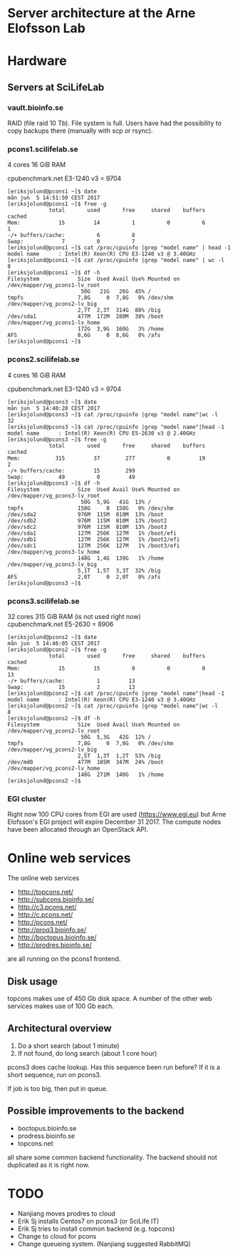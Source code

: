 # Server architecture at the Arne Elofsson Lab 

# Hardware

## Servers at SciLifeLab

### vault.bioinfo.se
RAID (file raid 10 Tb). File system is full. Users have had the possibility to copy backups there (manually with scp or rsync).

### pcons1.scilifelab.se

4 cores 16 GiB RAM

cpubenchmark.net E3-1240 v3 = 9704
```
[eriksjolund@pcons1 ~]$ date
mån jun  5 14:51:50 CEST 2017
[eriksjolund@pcons1 ~]$ free -g
             total       used       free     shared    buffers     cached
Mem:            15         14          1          0          6          1
-/+ buffers/cache:          6          8
Swap:            7          0          7
[eriksjolund@pcons1 ~]$ cat /proc/cpuinfo |grep "model name" | head -1
model name	    : Intel(R) Xeon(R) CPU E3-1240 v3 @ 3.40GHz
[eriksjolund@pcons1 ~]$ cat /proc/cpuinfo |grep "model name" | wc -l
8
[eriksjolund@pcons1 ~]$ df -h
Filesystem            Size  Used Avail Use% Mounted on
/dev/mapper/vg_pcons1-lv_root
                       50G   21G   26G  45% /
tmpfs                 7,8G     0  7,8G   0% /dev/shm
/dev/mapper/vg_pcons2-lv_big
                      2,7T  2,3T  314G  88% /big
/dev/sda1             477M  172M  280M  38% /boot
/dev/mapper/vg_pcons1-lv_home
                      172G  3,9G  160G   3% /home
AFS                   8,6G     0  8,6G   0% /afs
[eriksjolund@pcons1 ~]$ 
```


### pcons2.scilifelab.se
4 cores 16 GiB RAM

cpubenchmark.net E3-1240 v3 = 9704

```
[eriksjolund@pcons3 ~]$ date
mån jun  5 14:40:28 CEST 2017
[eriksjolund@pcons3 ~]$ cat /proc/cpuinfo |grep "model name"|wc -l
32
[eriksjolund@pcons3 ~]$ cat /proc/cpuinfo |grep "model name"|head -1
model name	    : Intel(R) Xeon(R) CPU E5-2630 v3 @ 2.40GHz
[eriksjolund@pcons3 ~]$ free -g
             total       used       free     shared    buffers     cached
Mem:           315         37        277          0         19          2
-/+ buffers/cache:         15        299
Swap:           49          0         49
[eriksjolund@pcons3 ~]$ df -h
Filesystem            Size  Used Avail Use% Mounted on
/dev/mapper/vg_pcons3-lv_root
                       50G  5,9G   41G  13% /
tmpfs                 158G     0  158G   0% /dev/shm
/dev/sda2             976M  115M  810M  13% /boot
/dev/sdb2             976M  115M  810M  13% /boot2
/dev/sdc2             976M  115M  810M  13% /boot3
/dev/sda1             127M  256K  127M   1% /boot/efi
/dev/sdb1             127M  256K  127M   1% /boot2/efi
/dev/sdc1             127M  256K  127M   1% /boot3/efi
/dev/mapper/vg_pcons3-lv_home
                      148G  1,4G  139G   1% /home
/dev/mapper/vg_pcons3-lv_big
                      5,1T  1,5T  3,3T  32% /big
AFS                   2,0T     0  2,0T   0% /afs
[eriksjolund@pcons3 ~]$ 
```

### pcons3.scilifelab.se
32 cores  315 GiB RAM       (is not used right now)   
cpubenchmark.net E5-2630 = 8906

```
[eriksjolund@pcons2 ~]$ date
mån jun  5 14:46:05 CEST 2017
[eriksjolund@pcons2 ~]$ free -g
             total       used       free     shared    buffers     cached
Mem:            15         15          0          0          0         13
-/+ buffers/cache:          1         13
Swap:           15          2         13
[eriksjolund@pcons2 ~]$ cat /proc/cpuinfo |grep "model name"|head -1
model name	    : Intel(R) Xeon(R) CPU E3-1240 v3 @ 3.40GHz
[eriksjolund@pcons2 ~]$ cat /proc/cpuinfo |grep "model name"|wc -l
8
[eriksjolund@pcons2 ~]$ df -h
Filesystem            Size  Used Avail Use% Mounted on
/dev/mapper/vg_pcons2-lv_root
                       50G  5,3G   42G  12% /
tmpfs                 7,8G     0  7,8G   0% /dev/shm
/dev/mapper/vg_pcons2-lv_big
                      2,5T  1,3T  1,2T  53% /big
/dev/md0              477M  105M  347M  24% /boot
/dev/mapper/vg_pcons2-lv_home
                      148G  271M  140G   1% /home
[eriksjolund@pcons2 ~]$ 
```


### EGI cluster
Right now 100 CPU cores from EGI are used (https://www.egi.eu) but Arne Elofsson's EGI project will expire December 31 2017.
The compute nodes have been allocated through an OpenStack API.


# Online web services

The online web services

- http://topcons.net/
- http://subcons.bioinfo.se/
- http://c3.pcons.net/
- http://c.pcons.net/
- http://pcons.net/
- http://proq3.bioinfo.se/
- http://boctopus.bioinfo.se/
- http://prodres.bioinfo.se/

are all running on the pcons1 frontend.

## Disk usage

topcons makes use of 450 Gb disk space.
A number of the other web services makes use of 100 Gb each.

## Architectural overview

1. Do a short search (about 1 minute)
2. If not found, do long search (about 1 core hour)

pcons3 does cache lookup. Has this sequence been run before?
If it is a short sequence, run on pcons3.

If job is too big, then put in queue.

## Possible improvements to the backend

- boctopus.bioinfo.se
- prodress.bioinfo.se
- topcons.net 

all share some common backend functionality. The backend should not duplicated as it is right now.


# TODO

- Nanjiang moves prodres to cloud
- Erik Sj installs Centos7 on pcons3 (or SciLife IT)
- Erik Sj tries to install common backend (e.g. topcons)
- Change to cloud for pcons
- Change queueing system.  (Nanjiang suggested RabbitMQ)

